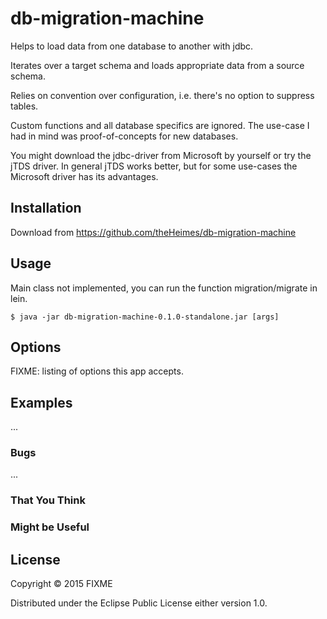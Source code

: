 # db-migration-machine

Helps to load data from one database to another with jdbc.

Iterates over a target schema and loads appropriate data from a source schema.

Relies on convention over configuration, i.e. there's no option to suppress tables.

Custom functions and all database specifics are ignored. 
The use-case I had in mind was proof-of-concepts for new databases.

You might download the jdbc-driver from Microsoft by yourself or try the jTDS driver.
In general jTDS works better, but for some use-cases the Microsoft driver has its 
advantages.

## Installation

Download from https://github.com/theHeimes/db-migration-machine

## Usage

Main class not implemented, you can run the function migration/migrate in lein.

    $ java -jar db-migration-machine-0.1.0-standalone.jar [args]

## Options

FIXME: listing of options this app accepts.

## Examples

...

### Bugs

...

### That You Think
### Might be Useful

## License

Copyright © 2015 FIXME

Distributed under the Eclipse Public License either version 1.0.
